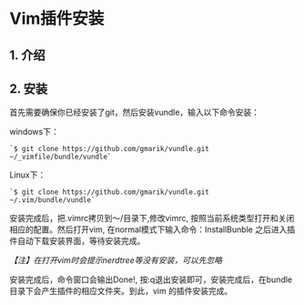 # Vim插件安装
	
## 1. 介绍


## 2. 安装
首先需要确保你已经安装了git，然后安装vundle，输入以下命令安装：

windows下：

	`$ git clone https://github.com/gmarik/vundle.git ~/_vimfile/bundle/vundle`

Linux下：

	`$ git clone https://github.com/gmarik/vundle.git ~/.vim/bundle/vundle`

安装完成后，把.vimrc拷贝到～/目录下,修改vimrc, 按照当前系统类型打开和关闭相应的配置。然后打开vim, 在normal模式下输入命令：InstallBunble
之后进入插件自动下载安装界面，等待安装完成。

*【注】在打开vim时会提示nerdtree等没有安装，可以先忽略*

安装完成后，命令窗口会输出Done!, 按:q退出安装即可，安装完成后，在bundle目录下会产生插件的相应文件夹。到此，vim 的插件安装完成。
